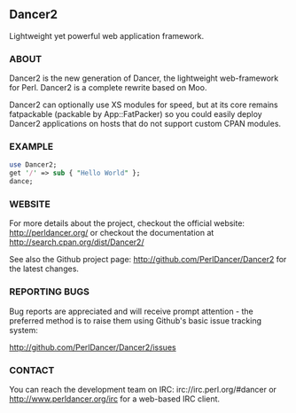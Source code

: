 ## Dancer2

Lightweight yet powerful web application framework.


### ABOUT

Dancer2 is the new generation of Dancer, the lightweight web-framework for
Perl. Dancer2 is a complete rewrite based on Moo.

Dancer2 can optionally use XS modules for speed, but at its core remains
fatpackable (packable by App::FatPacker) so you could easily deploy Dancer2
applications on hosts that do not support custom CPAN modules.


### EXAMPLE

```perl
use Dancer2;
get '/' => sub { "Hello World" };
dance;
```


### WEBSITE

For more details about the project, checkout the official website:
http://perldancer.org/ or checkout the documentation at
http://search.cpan.org/dist/Dancer2/

See also the Github project page: http://github.com/PerlDancer/Dancer2 for
the latest changes.


### REPORTING BUGS

Bug reports are appreciated and will receive prompt attention - the preferred
method is to raise them using Github's basic issue tracking system:

http://github.com/PerlDancer/Dancer2/issues


### CONTACT

You can reach the development team on IRC: irc://irc.perl.org/#dancer or
http://www.perldancer.org/irc for a web-based IRC client.

